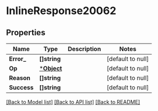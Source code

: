 # InlineResponse20062

## Properties
Name | Type | Description | Notes
------------ | ------------- | ------------- | -------------
**Error_** | **[]string** |  | [default to null]
**Op** | [***Object**](.md) |  | [default to null]
**Reason** | **[]string** |  | [default to null]
**Success** | **[]string** |  | [default to null]

[[Back to Model list]](../README.md#documentation-for-models) [[Back to API list]](../README.md#documentation-for-api-endpoints) [[Back to README]](../README.md)

